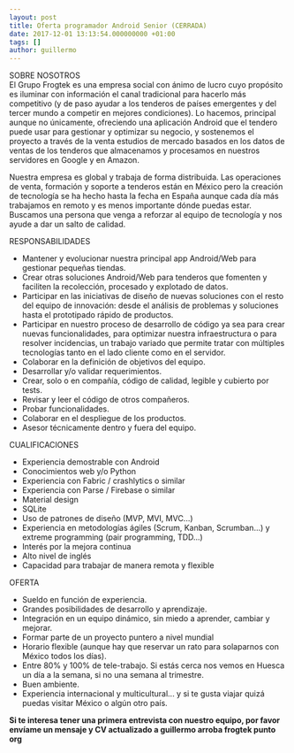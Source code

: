 ```yaml
---
layout: post
title: Oferta programador Android Senior (CERRADA)
date: 2017-12-01 13:13:54.000000000 +01:00
tags: []
author: guillermo
---
```

SOBRE NOSOTROS  
El Grupo Frogtek es una empresa social con ánimo de lucro cuyo propósito es iluminar con información el canal tradicional para hacerlo más competitivo (y de paso ayudar a los tenderos de países emergentes y del tercer mundo a competir en mejores condiciones). Lo hacemos, principal aunque no únicamente, ofreciendo una aplicación Android que el tendero puede usar para gestionar y optimizar su negocio, y sostenemos el proyecto a través de la venta estudios de mercado basados en los datos de ventas de los tenderos que almacenamos y procesamos en nuestros servidores en Google y en Amazon.

Nuestra empresa es global y trabaja de forma distribuida. Las operaciones de venta, formación y soporte a tenderos están en México pero la creación de tecnología se ha hecho hasta la fecha en España aunque cada día más trabajamos en remoto y es menos importante dónde puedas estar. Buscamos una persona que venga a reforzar al equipo de tecnología y nos ayude a dar un salto de calidad.

RESPONSABILIDADES  
- Mantener y evolucionar nuestra principal app Android/Web para gestionar pequeñas tiendas.  
- Crear otras soluciones Android/Web para tenderos que fomenten y faciliten la recolección, procesado y explotado de datos.  
- Participar en las iniciativas de diseño de nuevas soluciones con el resto del equipo de innovación: desde el análisis de problemas y soluciones hasta el prototipado rápido de productos.  
- Participar en nuestro proceso de desarrollo de código ya sea para crear nuevas funcionalidades, para optimizar nuestra infraestructura o para resolver incidencias, un trabajo variado que permite tratar con múltiples tecnologías tanto en el lado cliente como en el servidor.  
- Colaborar en la definición de objetivos del equipo.  
- Desarrollar y/o validar requerimientos.  
- Crear, solo o en compañía, código de calidad, legible y cubierto por tests.  
- Revisar y leer el código de otros compañeros.  
- Probar funcionalidades.  
- Colaborar en el despliegue de los productos.  
- Asesor técnicamente dentro y fuera del equipo.

CUALIFICACIONES  
- Experiencia demostrable con Android  
- Conocimientos web y/o Python  
- Experiencia con Fabric / crashlytics o similar  
- Experiencia con Parse / Firebase o similar  
- Material design  
- SQLite  
- Uso de patrones de diseño (MVP, MVI, MVC...)  
- Experiencia en metodologías ágiles (Scrum, Kanban, Scrumban...) y extreme programming (pair programming, TDD...)  
- Interés por la mejora continua  
- Alto nivel de inglés  
- Capacidad para trabajar de manera remota y flexible

OFERTA  
- Sueldo en función de experiencia.  
- Grandes posibilidades de desarrollo y aprendizaje.  
- Integración en un equipo dinámico, sin miedo a aprender, cambiar y mejorar.  
- Formar parte de un proyecto puntero a nivel mundial  
- Horario flexible (aunque hay que reservar un rato para solaparnos con México todos los días).  
- Entre 80% y 100% de tele-trabajo. Si estás cerca nos vemos en Huesca un día a la semana, si no una semana al trimestre.  
- Buen ambiente.  
- Experiencia internacional y multicultural... y si te gusta viajar quizá puedas visitar México o algún otro país.

**Si te interesa tener una primera entrevista con nuestro equipo, por favor envíame un mensaje y CV actualizado a guillermo arroba frogtek punto org**